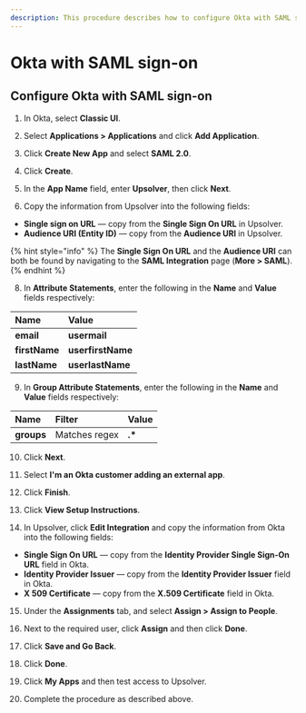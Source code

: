 ```yaml
---
description: This procedure describes how to configure Okta with SAML sign-on.
---
```


# Okta with SAML sign-on

## Configure Okta with SAML sign-on

1. In Okta, select **Classic UI**.

2. Select **Applications &gt; Applications** and click **Add Application**.

4. Click **Create New App** and select **SAML 2.0**.

5. Click **Create**.

6. In the **App Name** field, enter **Upsolver**, then click **Next**.

7. Copy the information from Upsolver into the following fields:

* **Single sign on URL** — copy from the **Single Sign On URL** in Upsolver.
* **Audience URI \(Entity ID\)** — copy from the **Audience URI** in Upsolver.

{% hint style="info" %}
The **Single Sign On URL** and the **Audience URI** can both be found by navigating to the **SAML Integration** page \(**More &gt; SAML**\).
{% endhint %}

8. In **Attribute Statements**, enter the following in the **Name** and **Value** fields respectively:

| Name | Value |
| :--- | :--- |
| **email** | **usermail** |
| **firstName** | **userfirstName** |
| **lastName** | **userlastName** |

9. In **Group Attribute Statements**, enter the following in the **Name** and **Value** fields respectively:

| Name | Filter | Value |
| :--- | :--- | :--- |
| **groups** | Matches regex | **.\*** |

10. Click **Next**.

11. Select **I'm an Okta customer adding an external app**.

12. Click **Finish**.

13. Click **View Setup Instructions**.

14. In Upsolver, click **Edit Integration** and copy the information from Okta into the following fields:

* **Single Sign On URL** — copy from the **Identity Provider Single Sign-On URL** field in Okta.
* **Identity Provider Issuer** — copy from the **Identity Provider Issuer** field in Okta.
* **X 509 Certificate** — copy from the **X.509 Certificate** field in Okta.

15. Under the **Assignments** tab, and select **Assign &gt; Assign to People**.

16. Next to the required user, click **Assign** and then click **Done**.

17. Click **Save and Go Back**.

18. Click **Done**.

19. Click **My Apps** and then test access to Upsolver.

20. Complete the procedure as described above.

